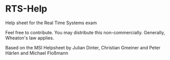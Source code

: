 # RTS-Help
Help sheet for the Real Time Systems exam

Feel free to contribute. You may distribute this non-commercially.
Generally, Wheaton's law applies.

Based on the MSI Helpsheet by Julian Dinter, Christian Gmeiner and Peter Härlen and Michael Floßmann
